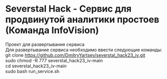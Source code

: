 # Severstal Hack - Сервис для продвинутой аналитики простоев (Команда InfoVision)
Проект для развертывания сервиса
<br>Для развертывание сервиса необходимо ввести следующие команды: </br>
git clone https://github.com/DmitryYartsev/severstal_hack23_iv.git </br>
sudo chmod -R 777 severstal_hack23_iv-main </br>
cd severstal_hack23_iv-main </br>
sudo bash run_service.sh </br>

 
 